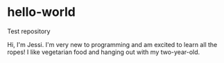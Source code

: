 # hello-world
Test repository

Hi, I'm Jessi. I'm very new to programming and am excited to learn all the ropes! I like vegetarian food and hanging out with my two-year-old.
